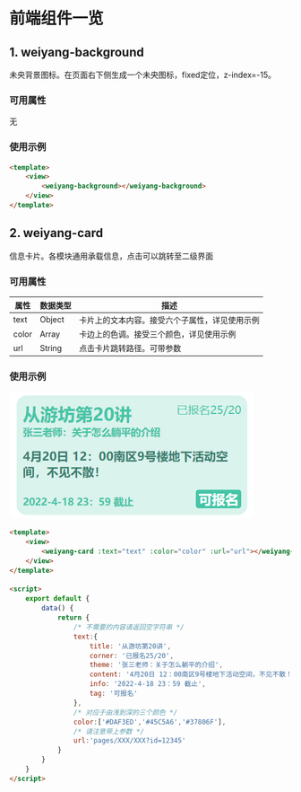 # 前端组件一览

## 1. weiyang-background

未央背景图标。在页面右下侧生成一个未央图标，fixed定位，z-index=-15。

### 可用属性

无

### 使用示例

```html
<template>
	<view>
		<weiyang-background></weiyang-background>
	</view>
</template>
```

## 2. weiyang-card

信息卡片。各模块通用承载信息，点击可以跳转至二级界面

### 可用属性

| 属性  | 数据类型 | 描述                                           |
| ----- | -------- | ---------------------------------------------- |
| text  | Object   | 卡片上的文本内容。接受六个子属性，详见使用示例 |
| color | Array    | 卡边上的色调。接受三个颜色，详见使用示例       |
| url   | String   | 点击卡片跳转路径。可带参数                     |



### 使用示例

![weiyang-card](.\weiyang-card.png)

```html
<template>
	<view>
		<weiyang-card :text="text" :color="color" :url="url"></weiyang-card>
	</view>
</template>

<script>
    export default {
        data() {
            return {
                /* 不需要的内容请返回空字符串 */
                text:{ 
					title: '从游坊第20讲',
					corner: '已报名25/20',
					theme: '张三老师：关于怎么躺平的介绍',
					content: '4月20日 12：00南区9号楼地下活动空间，不见不散！',
					info: '2022-4-18 23：59 截止',
					tag: '可报名'
                }, 
                /* 对应于由浅到深的三个颜色 */
                color:['#DAF3ED','#45C5A6','#37806F'],
                /* 请注意带上参数 */
                url:'pages/XXX/XXX?id=12345'
            }
        }
    }
</script>
```
